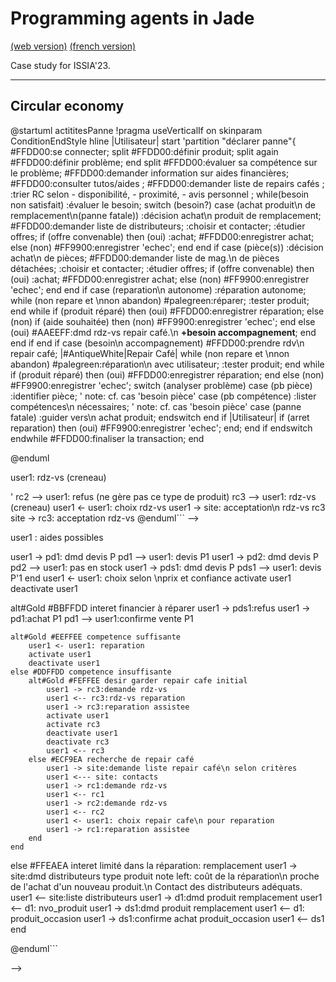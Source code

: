 <meta name="description" content="Programming multi-agent in Java : use of an updated version of the Jade 
platform. Materials for Jade Tutorial : communication, protocols, votes, services, behaviors, ..." />

# Programming agents in Jade

[(web version)](https://emmanueladam.github.io/jade/)
[(french version)](https://github.com/EmmanuelADAM/jade/tree/master/)

Case study for ISSIA'23.

----
## Circular economy

@startuml actititesPanne
!pragma useVerticalIf on
skinparam ConditionEndStyle hline
|Utilisateur|
start
'partition "déclarer panne"{
#FFDD00:se connecter;
split
#FFDD00:définir produit;
split again
#FFDD00:définir problème;
end split
#FFDD00:évaluer sa compétence sur le problème;
#FFDD00:demander information sur aides financières;
#FFDD00:consulter tutos/aides ;
#FFDD00:demander liste de repairs cafés ;
:trier RC selon 
    - disponibilité,
    - proximité,
    - avis personnel ;
while(besoin non satisfait)
:évaluer le besoin;
switch (besoin?)
    case (achat produit\n de remplacement\n(panne fatale))
        :décision achat\n produit de remplacement;
        #FFDD00:demander liste de distributeurs;
        :choisir et contacter;
        :étudier offres;
        if (offre convenable) then (oui)
        :achat;
        #FFDD00:enregistrer achat;
        else (non)
        #FF9900:enregistrer 'echec';
        end
        end if
    case (pièce(s))
        :décision achat\n de pièces;
        #FFDD00:demander liste de mag.\n de pièces détachées;
        :choisir et contacter;
        :étudier offres;
        if (offre convenable) then (oui)
            :achat;
            #FFDD00:enregistrer achat;
        else (non)
            #FF9900:enregistrer 'echec';
        end
end if
case (reparation\n autonome)
        :réparation autonome;
        while (non repare et \nnon abandon)
            #palegreen:réparer;
            :tester produit;
        end while
        if (produit réparé) then (oui)
            #FFDD00:enregistrer réparation;
        else (non)
            if (aide souhaitée) then (non)
                #FF9900:enregistrer 'echec';
                end
            else (oui)
                #AAEEFF:dmd rdz-vs repair café.\n **+besoin accompagnement**;
                end
            end if
        end if
    case (besoin\n accompagnement)
            #FFDD00:prendre rdv\n repair café;
|#AntiqueWhite|Repair Café|
while (non repare et \nnon abandon)
#palegreen:réparation\n avec utilisateur;
:tester produit;
end while
if (produit réparé) then (oui)
#FFDD00:enregistrer réparation;
end
else (non)
#FF9900:enregistrer 'echec';
switch (analyser problème)
case (pb pièce)
:identifier pièce;
'              note: cf. cas 'besoin pièce'
case (pb compétence)
:lister compétences\n nécessaires;
'              note: cf. cas 'besoin pièce'
case (panne fatale)
:guider vers\n achat produit;
endswitch
end if
|Utilisateur|
if (arret reparation) then (oui)
#FF9900:enregistrer 'echec';
end;
end if
endswitch
endwhile
#FFDD00:finaliser la transaction;
end

  @enduml


<!--
```
@startuml declarationPanne

participant user1 
participant "Site\nSademaar" as site #coral 
participant "Repair\n Café 1" as rc1 #tan 
participant "Repair\n Café 2" as rc2 #tan 
participant "Repair\n Café 3" as rc3 #tan 

==DECLARE PANNE==
user1 -> site: description \ndu produit en panne
site <- site:choix\nrepair cafés adaptés
site -> rc1: msg1
' site -> rc2: msg1
site -> rc3: msg1
rc1 --> user1: rdz-vs (creneau)
' rc2 --> user1: refus (ne gère pas ce type de produit)
rc3 --> user1: rdz-vs (creneau)
user1 <- user1: choix rdz-vs
user1 -> site: acceptation\n rdz-vs rc3
site -> rc3: acceptation rdz-vs
@enduml```
-->

<!--
```
@startuml reparationPanne
skinparam responseMessageBelowArrow true
participant user1 
participant "Site\nSademaar" as site #coral 
participant "Repair\n Café 1" as rc1 #tan 
participant "Repair\n Café 2" as rc2 #tan 
participant "Repair\n Café 3" as rc3 #tan 
participant "Pièces\n détâchées 1" as pd1 #green 
participant "Pièces\n détâchées 2" as pd2 #green 
participant "Pièces\n détâchées\n2nde main 1" as pds1 #lightgreen 
participant "Distributeur 1" as d1 #cyan 
participant "Distributeur 2" as d2 #cyan 
participant "Distributeur\n2nde main 1" as ds1 #lightcyan 
participant "Distributeur\n2nde main 2" as ds2 #lightcyan 

==ANALYSE :  PANNE REPARABLE PAR/AVEC LA PERSONNE==
user1 -> rc3: presentation produit
activate rc3
activate user1
rc3 -> rc3: analyse produit
rc3 -> user1: pièce P identifiée
deactivate user1
deactivate rc3
group#CCCCFF #EFEFFF dmd devis
user1 -> site: consulter aide financiere
site --> user1 : aides possibles
user1 -> pd1: dmd devis P
pd1 --> user1: devis P1
user1 -> pd2: dmd devis P
pd2 --> user1: pas en stock
user1 -> pds1: dmd devis P
pds1 --> user1: devis P'1
end
user1 <- user1: choix selon \nprix et confiance
activate user1
deactivate user1

alt#Gold #BBFFDD interet financier à réparer
    user1 -> pds1:refus
    user1 -> pd1:achat P1
    pd1 --> user1:confirme vente P1
    
    alt#Gold #EEFFEE competence suffisante
        user1 <- user1: reparation
        activate user1
        deactivate user1
    else #DDFFDD competence insuffisante
        alt#Gold #FEFFEE desir garder repair cafe initial
            user1 -> rc3:demande rdz-vs
            user1 <-- rc3:rdz-vs reparation
            user1 -> rc3:reparation assistee
            activate user1
            activate rc3
            deactivate user1
            deactivate rc3
            user1 <-- rc3
        else #ECF9EA recherche de repair café
            user1 -> site:demande liste repair café\n selon critères
            user1 <--- site: contacts
            user1 -> rc1:demande rdz-vs
            user1 <-- rc1
            user1 -> rc2:demande rdz-vs
            user1 <-- rc2
            user1 <- user1: choix repair cafe\n pour reparation
            user1 -> rc1:reparation assistee
        end
    end
else #FFEAEA interet limité dans la réparation: remplacement
    user1 -> site:dmd distributeurs type produit
    note left: coût de la réparation\n proche de l'achat d'un nouveau produit.\n Contact des distributeurs adéquats.
    user1 <-- site:liste distributeurs
    user1 -> d1:dmd produit remplacement
    user1 <-- d1:  nvo_produit
    user1 -> ds1:dmd produit remplacement
    user1 <-- d1:  produit_occasion
    user1 -> ds1:confirme achat produit_occasion
    user1 <-- ds1
end

@enduml```

-->

<!--
```
@startuml ReparationImpossible

participant user1 
participant "Site\nSademaar" as site #coral 
participant "Repair\n Café 1" as rc1 #tan 
participant "Repair\n Café 2" as rc2 #tan 
participant "Repair\n Café 3" as rc3 #tan 
participant "Pièces\n détâchées 1" as pd1 #green 
participant "Pièces\n détâchées 2" as pd2 #green 
participant "Pièces\n détâchées\n2nde main 1" as pds1 #lightgreen 
participant "Distributeur 1" as d1 #cyan 
participant "Distributeur 2" as d2 #cyan 
participant "Distributeur\n2nde main 1" as ds1 #lightcyan 

==ANALYSE :  PANNE NON REPARABLE PAR/AVEC LA PERSONNE==
    user1 -> site:dmd distributeurs type produit
    note left: panne diagnostiquée\n comme non réparable
    user1 <-- site:liste distributeurs
    user1 -> d1:dmd produit remplacement
    user1 <-- d1:  nvo_produit
    user1 -> ds1:dmd produit remplacement
    user1 <-- ds1:  produit_occasion
    user1 <- user1: choix
    user1 -> d1:refus
    user1 -> ds1:confirme achat produit_occasion
    user1 <-- ds1

@enduml```

-->

